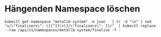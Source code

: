 # Hängenden Namespace löschen 

```
kubectl get namespace "metallb-system" -o json   | tr -d "\n" | sed "s/\"finalizers\": \[[^]]\+\]/\"finalizers\": []/"  | kubectl replace --raw /api/v1/namespaces/metallb-system/finalize -f -
```
